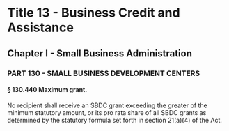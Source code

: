 
# Title 13 - Business Credit and Assistance
## Chapter I - Small Business Administration
### PART 130 - SMALL BUSINESS DEVELOPMENT CENTERS
#### § 130.440 Maximum grant.

No recipient shall receive an SBDC grant exceeding the greater of the minimum statutory amount, or its pro rata share of all SBDC grants as determined by the statutory formula set forth in section 21(a)(4) of the Act.
